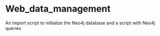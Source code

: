 # Web_data_management

An import script to initialize the Neo4j database and a script with Neo4j queries
